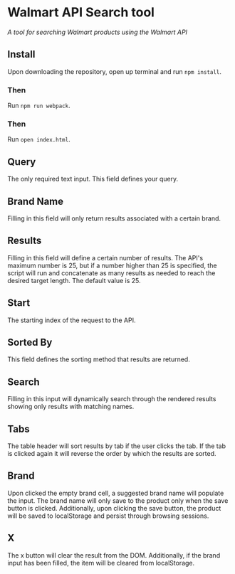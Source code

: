 # Walmart API Search tool #
*A tool for searching Walmart products using the Walmart API*
## Install ##
Upon downloading the repository, open up terminal and run ``` npm install ```.
### Then ###
Run ``` npm run webpack ```.
### Then ###
Run ``` open index.html ```.
## Query ##
The only required text input. This field defines your query.
## Brand Name ##
Filling in this field will only return results associated with a certain brand.
## Results ##
Filling in this field will define a certain number of results. The API's maximum number is 25, but if a number higher than 25 is specified, the script will run and concatenate as many results as needed to reach the desired target length. The default value is 25.  
## Start ##
The starting index of the request to the API.
## Sorted By ##
This field defines the sorting method that results are returned.
## Search ##
Filling in this input will dynamically search through the rendered results showing only results with matching names.
## Tabs ##
The table header will sort results by tab if the user clicks the tab. If the tab is clicked again it will reverse the order by which the results are sorted.
## Brand ##
Upon clicked the empty brand cell, a suggested brand name will populate the input. The brand name will only save to the product only when the save button is clicked. Additionally, upon clicking the save button, the product will be saved to localStorage and persist through browsing sessions.
## X ##
The x button will clear the result from the DOM. Additionally, if the brand input has been filled, the item will be cleared from localStorage.

